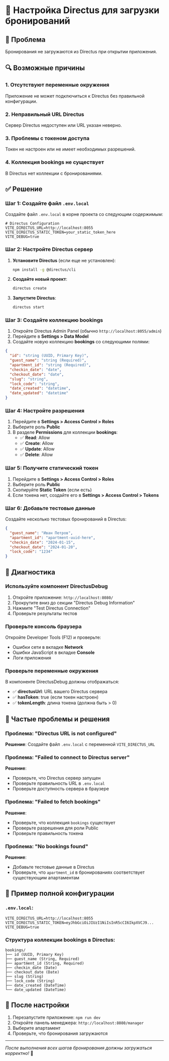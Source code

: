 # 🔧 Настройка Directus для загрузки бронирований

## 🐛 **Проблема**
Бронирования не загружаются из Directus при открытии приложения.

## 🔍 **Возможные причины**

### 1. **Отсутствуют переменные окружения**
Приложение не может подключиться к Directus без правильной конфигурации.

### 2. **Неправильный URL Directus**
Сервер Directus недоступен или URL указан неверно.

### 3. **Проблемы с токеном доступа**
Токен не настроен или не имеет необходимых разрешений.

### 4. **Коллекция bookings не существует**
В Directus нет коллекции с бронированиями.

## ✅ **Решение**

### Шаг 1: Создайте файл `.env.local`

Создайте файл `.env.local` в корне проекта со следующим содержимым:

```env
# Directus Configuration
VITE_DIRECTUS_URL=http://localhost:8055
VITE_DIRECTUS_STATIC_TOKEN=your_static_token_here
VITE_DEBUG=true
```

### Шаг 2: Настройте Directus сервер

1. **Установите Directus** (если еще не установлен):
   ```bash
   npm install -g @directus/cli
   ```

2. **Создайте новый проект**:
   ```bash
   directus create
   ```

3. **Запустите Directus**:
   ```bash
   directus start
   ```

### Шаг 3: Создайте коллекцию bookings

1. Откройте Directus Admin Panel (обычно `http://localhost:8055/admin`)
2. Перейдите в **Settings > Data Model**
3. Создайте новую коллекцию **bookings** со следующими полями:

```json
{
  "id": "string (UUID, Primary Key)",
  "guest_name": "string (Required)",
  "apartment_id": "string (Required)",
  "checkin_date": "date",
  "checkout_date": "date",
  "slug": "string",
  "lock_code": "string",
  "date_created": "datetime",
  "date_updated": "datetime"
}
```

### Шаг 4: Настройте разрешения

1. Перейдите в **Settings > Access Control > Roles**
2. Выберите роль **Public**
3. В разделе **Permissions** для коллекции **bookings**:
   - ✅ **Read**: Allow
   - ✅ **Create**: Allow
   - ✅ **Update**: Allow
   - ✅ **Delete**: Allow

### Шаг 5: Получите статический токен

1. Перейдите в **Settings > Access Control > Roles**
2. Выберите роль **Public**
3. Скопируйте **Static Token** (если есть)
4. Если токена нет, создайте его в **Settings > Access Control > Tokens**

### Шаг 6: Добавьте тестовые данные

Создайте несколько тестовых бронирований в Directus:

```json
{
  "guest_name": "Иван Петров",
  "apartment_id": "apartment-uuid-here",
  "checkin_date": "2024-01-15",
  "checkout_date": "2024-01-20",
  "lock_code": "1234"
}
```

## 🧪 **Диагностика**

### Используйте компонент DirectusDebug

1. Откройте приложение: `http://localhost:8080/`
2. Прокрутите вниз до секции "Directus Debug Information"
3. Нажмите "Test Directus Connection"
4. Проверьте результаты тестов

### Проверьте консоль браузера

Откройте Developer Tools (F12) и проверьте:
- Ошибки сети в вкладке **Network**
- Ошибки JavaScript в вкладке **Console**
- Логи приложения

### Проверьте переменные окружения

В компоненте DirectusDebug должны отображаться:
- ✅ **directusUrl**: URL вашего Directus сервера
- ✅ **hasToken**: true (если токен настроен)
- ✅ **tokenLength**: длина токена (должна быть > 0)

## 🔧 **Частые проблемы и решения**

### Проблема: "Directus URL is not configured"
**Решение**: Создайте файл `.env.local` с переменной `VITE_DIRECTUS_URL`

### Проблема: "Failed to connect to Directus server"
**Решение**: 
- Проверьте, что Directus сервер запущен
- Проверьте правильность URL в `.env.local`
- Проверьте доступность сервера в браузере

### Проблема: "Failed to fetch bookings"
**Решение**:
- Проверьте, что коллекция `bookings` существует
- Проверьте разрешения для роли Public
- Проверьте правильность токена

### Проблема: "No bookings found"
**Решение**:
- Добавьте тестовые данные в Directus
- Проверьте, что `apartment_id` в бронированиях соответствует существующим апартаментам

## 📝 **Пример полной конфигурации**

### `.env.local`:
```env
VITE_DIRECTUS_URL=http://localhost:8055
VITE_DIRECTUS_STATIC_TOKEN=eyJhbGciOiJIUzI1NiIsInR5cCI6IkpXVCJ9...
VITE_DEBUG=true
```

### Структура коллекции bookings в Directus:
```
bookings/
├── id (UUID, Primary Key)
├── guest_name (String, Required)
├── apartment_id (String, Required)
├── checkin_date (Date)
├── checkout_date (Date)
├── slug (String)
├── lock_code (String)
├── date_created (DateTime)
└── date_updated (DateTime)
```

## 🚀 **После настройки**

1. Перезапустите приложение: `npm run dev`
2. Откройте панель менеджера: `http://localhost:8080/manager`
3. Выберите апартамент
4. Проверьте, что бронирования загружаются

---

*После выполнения всех шагов бронирования должны загружаться корректно!* 🎉
